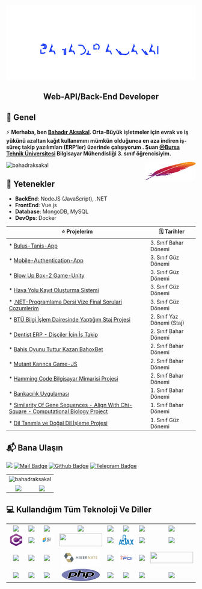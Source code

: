 <link href="https://cdn.jsdelivr.net/npm/bootstrap@5.1.1/dist/css/bootstrap.min.css" rel="stylesheet" integrity="sha384-F3w7mX95PdgyTmZZMECAngseQB83DfGTowi0iMjiWaeVhAn4FJkqJByhZMI3AhiU" crossorigin="anonymous">
<img src="./Bahadr.svg" widht="860px"></img>  

<h2 align="center">Web-API/Back-End Developer</h2>

## 📖  Genel
⚡ **Merhaba, ben [Bahadır Aksakal](https://www.linkedin.com/in/bahad%C4%B1r-aksakal-360b721b7/). Orta-Büyük işletmeler için evrak ve iş yükünü azaltan kağıt kullanımını mümkün**
**olduğunca en aza indiren iş-süreç takip yazılımları (ERP’ler) üzerinde çalışıyorum . Şuan [@Bursa Tehnik Üniversitesi](https://btu.edu.tr/) Bilgisayar Mühendisliği 3. sınıf öğrencisiyim.**
<p align="left"><img src="https://komarev.com/ghpvc/?username=bahadraksakal&label=Profile%20views&color=ff0f32&style=flat" alt="bahadraksakal" /><img align="right" src="./img/apache.svg" width="134" height="48"/></p>


## :1st_place_medal: Yetenekler
<ul>
  <li><strong>BackEnd</strong>: NodeJS (JavaScript), .NET</li>
  <li><strong>FrontEnd</strong>: Vue.js </li>
  <li><strong>Database</strong>: MongoDB, MySQL</li>
  <li><strong>DevOps</strong>: Docker</li>
</ul>      
 

| **⭐ Projelerim**  | **:spiral_calendar:  Tarihler** |
| --- | --- |
| * [Bulus-Tanis-App](https://github.com/bahadraksakal/Bulus-Tanis-App) | 3. Sınıf Bahar Dönemi |
| * [Mobile-Authentication-App](https://github.com/bahadraksakal/Mobile-Authentication-App#tr) | 3. Sınıf Güz Dönemi |
| * [Blow Up Box-2 Game-Unity](https://github.com/bahadraksakal/OyunProgramlaFinalProje-BlowUpBox2) | 3. Sınıf Güz Dönemi |
| * [Hava Yolu Kayıt Oluşturma Sistemi](https://github.com/bahadraksakal/Hava-Yolu-Kayit-Sistemi) | 3. Sınıf Güz Dönemi |
| * [.NET-Programlama Dersi Vize Final Sorulari Cozumlerim](https://github.com/bahadraksakal/.NET-Programlama-Dersi-Vize-Final-Sorulari-Cozumlerim) | 3. Sınıf Güz Dönemi |
| * [BTÜ Bilgi İşlem Dairesinde Yaptığım Staj Projesi](https://github.com/bahadraksakal/Universite-Is-Talep-Takip) | 2. Sınıf Yaz Dönemi (Staj) |
| * [Dentist ERP - Dişçiler İçin İş Takip](https://github.com/bahadraksakal/Dentist-ERP-FULL) | 2. Sınıf Bahar Dönemi |
| * [Bahis Oyunu Tuttur Kazan BahoxBet](https://github.com/bahadraksakal/Bahis-Oyunu-Tuttur-Kazan-BahoxBet) | 2. Sınıf Bahar Dönemi |
| * [Mutant Karınca Game-JS](https://github.com/bahadraksakal/WepProgramlamaProje-JSGAME-MUTANT-KARINCA) | 2. Sınıf Bahar Dönemi |
| * [Hamming Code Bilgisayar Mimarisi Projesi](https://github.com/bahadraksakal/Hamming-Code-Genarator-With-Gui-2.-Sinif-Bilgisayar-Mimarisi-Dersi-Proje-Odevi) | 2. Sınıf Bahar Dönemi |
| * [Bankacılık Uygulaması](https://github.com/bahadraksakal/Java_Bahar_Donemi_Proje) | 1. Sınıf Bahar Dönemi |
| * [Similarity Of Gene Sequences - Align With Chi-Square - Computational Biology Project](https://github.com/bahadraksakal/Java_HBG_Project) | 1. Sınıf Bahar Dönemi |
| * [Dil Tanımla ve Doğal Dil İşleme Projesi](https://github.com/bahadraksakal/Guz_Donemi_Projem_1.Sinif-) | 1. Sınıf Güz Dönemi |


## 📬 Bana Ulaşın
[![](https://img.shields.io/badge/linkedin-%230077B5.svg?&style=for-the-badge&logo=linkedin&logoColor=white)](https://www.linkedin.com/in/bahad%C4%B1r-aksakal-360b721b7/)
[![Mail Badge](https://img.shields.io/badge/email-c14438?style=for-the-badge&logo=Gmail&logoColor=white&link=mailto:bahadraksakal201@gmail.com)](mailto:bahadraksakal201@gmail.com)
[![Github Badge](https://img.shields.io/badge/github-333?style=for-the-badge&logo=github&logoColor=white)](https://github.com/bahadraksakal)       [![Telegram Badge](https://img.shields.io/badge/Telegram-2CA5E0?style=for-the-badge&logo=telegram&logoColor=white)](https://t.me/bahadr_aksakal)  
<div class="container" style="align-items: center">
            <table class="table table-striped table-bordered table-hover">
                <tbody>
                    <tr>
                        <td colspan="2" align="center"><img align="center" src="https://github-readme-stats.vercel.app/api/top-langs?username=bahadraksakal&show_icons=true&cache_seconds=1800&locale=en&layout=compact" alt="bahadraksakal" /></td>
                    </tr>
                    <tr>
                        <td align="center"><img align="center" src="https://github-readme-stats.vercel.app/api?username=bahadraksakal&show_icons=true&theme=tokyonight" /></td>
                        <td align="center"><img align="center"src="https://github-readme-streak-stats.herokuapp.com/?user=bahadraksakal&theme=tokyonight" /></td>              
                    </tr>                   
                </tbody>
            </table>
</div>


## :computer: Kullandığım Tüm Teknoloji Ve Diller
<div>
            <table>
                    <tr>
                        <td align="center" ><img align="center" src="https://img.shields.io/badge/Java-ED8B00?style=for-the-badge&logo=java&logoColor=white"/></td>
                        <td align="center" ><img align="center" src="https://img.shields.io/badge/Java EE-ff6600?style=for-the-badge&logo=java&logoColor=white"/></td>
                <td align="center" ><img align="center" src="https://img.shields.io/badge/Microsoft_Excel-217346?style=for-the-badge&logo=microsoft-excel&logoColor=white"/></td>
                        <td align="center" ><img align="center" src="https://img.shields.io/badge/Selenium-43B02A?style=for-the-badge&logo=Selenium&logoColor=white"/></td>
                        <td align="center"><img align="center" src="https://img.shields.io/badge/MySQL-00000F?style=for-the-badge&logo=mysql&logoColor=white"/></td>
                        <td align="center"><img align="center" src="https://img.shields.io/badge/.NET-512BD4?style=for-the-badge&logo=dotnet&logoColor=white"/></td>
                        <td align="center"><img align="center" src="https://img.shields.io/badge/Python-FFD43B?style=for-the-badge&logo=python&logoColor=darkgreen"/></td>
                        <td  align="center" ><img align="center" src="https://img.shields.io/badge/c-%2300599C.svg?style=for-the-badge&logo=c&logoColor=white"/></td>
                    </tr>
                    <tr>
                        <td align="center"><img align="center" src="./csharp-original.svg" width="104" height="34"/></td>                        
                        <td align="center"><img align="center" src="https://img.shields.io/badge/css3-%231572B6.svg?style=for-the-badge&logo=css3&logoColor=white"/></td>
                        <td align="center"><img align="center" src="./img/javaSF.png" width="104" height="26" /></td>
<td align="center"><img align="center" src="https://www.primefaces.org/showcase/javax.faces.resource/images/primefaces-logo.svg.xhtml?ln=showcase" width="114" height="34"/></td>
                        <td align="center"><img align="center" src="https://img.shields.io/badge/jQuery-0769AD?style=for-the-badge&logo=jquery&logoColor=white"/></td>
                        <td align="center"><img align="center" src="./img/ajax.svg" width="104" height="28" /></td>
                      <td align="center"><img align="center" src="https://img.shields.io/badge/bootstrap-%23563D7C.svg?style=for-the-badge&logo=bootstrap&logoColor=white"/></td>
                        <td align="center"><img align="center" src="https://img.shields.io/badge/HTML5-E34F26?style=for-the-badge&logo=html5&logoColor=white" /></td>
                    </tr>
                    <tr>
               <td align="center" ><img align="center" src="https://img.shields.io/badge/javascript-%23323330.svg?style=for-the-badge&logo=javascript&logoColor=%23F7DF1E"/></td>
                        <td align="center" ><img align="center" src="https://img.shields.io/badge/spring-%236DB33F.svg?style=for-the-badge&logo=spring&logoColor=white"/></td>
            <td align="center" ><img align="center" src="https://img.shields.io/badge/NetBeansIDE-1B6AC6.svg?style=for-the-badge&logo=apache-netbeans-ide&logoColor=white"/></td>
                        <td align="center" ><img align="center" src="./img/hibernate.svg" width="104" height="48"/></td>
                        <td align="center"><img align="center" src="https://img.shields.io/badge/TypeScript-007ACC?style=for-the-badge&logo=typescript&logoColor=white"/></td>
                        <td align="center"><img align="center" src="./img/ApachePOI.svg" width="114" height="34"/></td>
                        <td align="center"><img align="center" src="https://img.shields.io/badge/angular-%23DD0031.svg?style=for-the-badge&logo=angular&logoColor=white"/></td>
                        <td align="center"><img align="center" width="114" height="30" src="https://img.shields.io/badge/Node.js-339933?style=for-the-badge&logo=nodedotjs&logoColor=white"/></td>
                    </tr>  
                   <tr>
                  <td align="center" ><img align="center" src="https://img.shields.io/badge/Apache%20Maven-C71A36?style=for-the-badge&logo=Apache%20Maven&logoColor=white"/></td>
                        <td align="center" ><img align="center" src="https://img.shields.io/badge/MongoDB-white?style=for-the-badge&logo=mongodb&logoColor=4EA94B"/></td>
                 <td align="center" ><img align="center" src="https://img.shields.io/badge/VS_Code-0078D4?style=for-the-badge&logo=visual%20studio%20code&logoColor=white"/></td>
                        <td align="center" ><img align="center" src="./img/php-logo.svg" width="104" height="34"/></td>
                        <td align="center"><img align="center" src="https://img.shields.io/badge/unity-%23000000.svg?style=for-the-badge&logo=unity&logoColor=white" /></td>
                        <td align="center"><img align="center" src="https://img.shields.io/badge/react_native-%2320232a.svg?style=for-the-badge&logo=react&logoColor=%2361DAFB" /></td>
                        <td align="center"><img align="center" src="https://img.shields.io/badge/Visual%20Studio-5C2D91.svg?style=for-the-badge&logo=visual-studio&logoColor=white"/></td>
                        <td align="center"><img align="center" src="https://img.shields.io/badge/Vue.js-35495E?style=for-the-badge&logo=vuedotjs&logoColor=4FC08D"/></td>
                    </tr> 
            </table>
</div>

